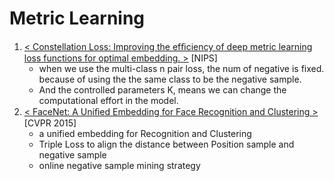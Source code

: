 # Metric Learning

1. [< Constellation Loss: Improving the efﬁciency of deep metric learning loss functions for optimal embedding. >](https://github.com/iofu728/PaperRead/blob/master/paper/ML/MetricLearning/ConstellationLoss.pdf) [NIPS]
   - when we use the multi-class n pair loss, the num of negative is fixed. because of using the the same class to be the negative sample.
   - And the controlled parameters K, means we can change the computational effort in the model.
2. [< FaceNet: A Uniﬁed Embedding for Face Recognition and Clustering >](https://github.com/iofu728/PaperRead/blob/master/paper/ML/MetricLearning/FaceNet.pdf) [CVPR 2015]
   - a unified embedding for Recognition and Clustering
   - Triple Loss to align the distance between Position sample and negative sample
   - online negative sample mining strategy
